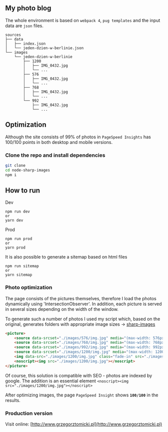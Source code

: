 ## My photo blog

The whole environment is based on `webpack 4`, `pug templates` and the input data are `json` files.

```
sources
├── data
│   ├── index.json
│   └── jeden-dzien-w-berlinie.json
└── images
    └── jeden-dzien-w-berlinie
        ├── 1200
        │   ├── IMG_0432.jpg
        │   └── ...
        ├── 576
        │   ├── IMG_0432.jpg
        │   └── ...
        ├── 768
        │   ├── IMG_0432.jpg
        │   └── ...
        └── 992
            ├── IMG_0432.jpg
            └── ...
```

## Optimization
Although the site consists of 99% of photos in `PageSpeed Insights` has 100/100 points in both desktop and mobile versions.

### Clone the repo and install dependencies
```bash
git clone 
cd node-sharp-images
npm i
```

## How to run
Dev
```
npm run dev
or
yarn dev
```
Prod
```
npm run prod
or
yarn prod
```
It is also possible to generate a sitemap based on html files
```
npm run sitemap
or
yarn sitemap
```

### Photo optimization

The page consists of the pictures themselves, therefore I load the photos dynamically using 'IntersectionObserver'. In addition, each picture is served in several sizes depending on the width of the window.

To generate such a number of photos I used my script which, based on the original, generates folders with appropriate image sizes -> [sharp-images](https://github.com/tomik23/sharp-images)

```html
<picture>
    <source data-srcset="./images/576/img.jpg" media="(max-width: 576px)" class="fade-in" srcset="./images/576/img.jpg">
    <source data-srcset="./images/768/img.jpg" media="(max-width: 768px)" class="fade-in" srcset="./images/768/img.jpg">
    <source data-srcset="./images/992/img.jpg" media="(max-width: 992px)" class="fade-in" srcset="./images/992/img.jpg">
    <source data-srcset="./images/1200/img.jpg" media="(max-width: 1200px)" class="fade-in" srcset="./images/1200/img.jpg">
    <img data-src="./images/1200/img.jpg" class="fade-in" src="./images/1200/lwow/.jpg">
    <noscript><img src="./images/1200/img.jpg"></noscript>
</picture>
```

Of course, this solution is compatible with SEO - photos are indexed by google.
The addition is an essential element `<noscript><img src="./images/1200/img.jpg"></noscript>`

After optimizing images, the page `PageSpeed Insight` shows **`100/100`** in the results.

### Production version

Visit online: [http://www.grzegorztomicki.pl](http://www.grzegorztomicki.pl)